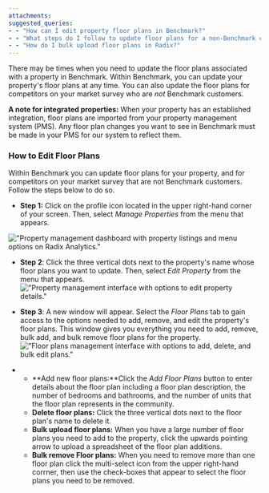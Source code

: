 ```yaml
---
attachments: 
suggested_queries:
- - "How can I edit property floor plans in Benchmark?"
- - "What steps do I follow to update floor plans for a non-Benchmark competitor?"
- - "How do I bulk upload floor plans in Radix?"
---
```

There may be times when you need to update the floor plans associated with a property in Benchmark. Within Benchmark, you can update your property's floor plans at any time. You can also update the floor plans for competitors on your market survey who are *not* Benchmark customers.

**A note for integrated properties:** When your property has an established integration, floor plans are imported from your property management system (PMS). Any floor plan changes you want to see in Benchmark must be made in your PMS for our system to reflect them.

### How to Edit Floor Plans

Within Benchmark you can update floor plans for your property, and for competitors on your market survey that are not Benchmark customers. Follow the steps below to do so.

* **Step 1:** Click on the profile icon located in the upper right-hand corner of your screen. Then, select *Manage Properties* from the menu that appears.

!["Property management dashboard with property listings and menu options on Radix Analytics."](attachments/32947653860365.png)

* **Step 2**: Click the three vertical dots next to the property's name whose floor plans you want to update. Then, select *Edit Property* from the menu that appears.!["Property management interface with options to edit property details."](attachments/28869252943501.png)

* **Step 3**: A new window will appear. Select the *Floor Plans* tab to gain access to the options needed to add, remove, and edit the property's floor plans. This window gives you everything you need to add, remove, bulk add, and bulk remove floor plans for the property. !["Floor plans management interface with options to add, delete, and bulk edit plans."](attachments/28432048714637.png)

* + **Add new floor plans:**Click the *Add Floor Plans* button to enter details about the floor plan including a floor plan description, the number of bedrooms and bathrooms, and the number of units that the floor plan represents in the community.
  + **Delete floor plans:** Click the three vertical dots next to the floor plan's name to delete it.
  + **Bulk upload floor plans:** When you have a large number of floor plans you need to add to the property, click the upwards pointing arrow to upload a spreadsheet of the floor plan additions.
  + **Bulk remove Floor plans:** When you need to remove more than one floor plan click the multi-select icon from the upper right-hand corrner, then use the check-boxes that appear to select the floor plans you need to be removed.